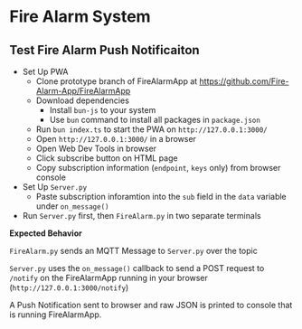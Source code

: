 # Fire Alarm System

## Test Fire Alarm Push Notificaiton

- Set Up PWA
  - Clone prototype branch of FireAlarmApp at https://github.com/Fire-Alarm-App/FireAlarmApp
  - Download dependencies
    - Install `bun-js` to your system
    - Use `bun` command to install all packages in `package.json`
  - Run `bun index.ts` to start the PWA on `http://127.0.0.1:3000/`
  - Open `http://127.0.0.1:3000/` in a browser
  - Open Web Dev Tools in browser
  - Click subscribe button on HTML page
  - Copy subscription information (`endpoint`, `keys` only) from browser console
- Set Up `Server.py`
  - Paste subscription inforamtion into the `sub` field in the `data` variable under `on_message()`
- Run `Server.py` first, then `FireAlarm.py` in two separate terminals

**Expected Behavior**

`FireAlarm.py` sends an MQTT Message to `Server.py` over the topic

`Server.py` uses the `on_message()` callback to send a POST request to `/notify` on the FireAlarmApp running in your browser (`http://127.0.0.1:3000/notify`)

A Push Notification sent to browser and raw JSON is printed to console that is running FireAlarmApp. 




